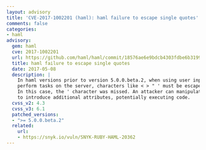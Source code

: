 ```yaml
---
layout: advisory
title: 'CVE-2017-1002201 (haml): haml failure to escape single quotes'
comments: false
categories:
- haml
advisory:
  gem: haml
  cve: 2017-1002201
  url: https://github.com/haml/haml/commit/18576ae6e9bdcb4303fdbe6b3199869d289d67c2
  title: haml failure to escape single quotes
  date: 2017-05-08
  description: |
    In haml versions prior to version 5.0.0.beta.2, when using user input to
    perform tasks on the server, characters like < > " ' must be escaped properly.
    In this case, the ' character was missed. An attacker can manipulate the input
    to introduce additional attributes, potentially executing code.
  cvss_v2: 4.3
  cvss_v3: 6.1
  patched_versions:
  - ">= 5.0.0.beta.2"
  related:
    url:
    - https://snyk.io/vuln/SNYK-RUBY-HAML-20362
---
```

